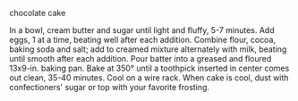 chocolate cake 

In a bowl, cream butter and sugar until light and fluffy, 5-7 minutes. Add eggs, 1 at a time, beating well after each addition. Combine flour, cocoa, baking soda and salt; add to creamed mixture alternately with milk, beating until smooth after each addition. Pour batter into a greased and floured 13x9-in. baking pan.
Bake at 350° until a toothpick inserted in center comes out clean, 35-40 minutes. Cool on a wire rack. When cake is cool, dust with confectioners' sugar or top with your favorite frosting.